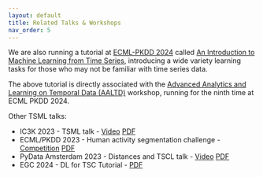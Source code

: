 ```yaml
---
layout: default
title: Related Talks & Workshops
nav_order: 5
---
```


We are also running a tutorial at [ECML-PKDD 2024](https://ecmlpkdd.org/2024/) called [An Introduction to Machine Learning from Time Series](https://aeon-tutorials.github.io/ECML-2024/), introducing a wide variety learning tasks for those who may not be familiar with time series data.

The above tutorial is directly associated with the [Advanced Analytics and Learning on Temporal Data (AALTD)](https://ecml-aaltd.github.io/aaltd2024/) workshop, running for the ninth time at ECML PKDD 2024.

Other TSML talks:
- IC3K 2023 - TSML talk - [Video](https://vimeo.com/891085881?title=0&portrait=0) [PDF](https://github.com/aeon-toolkit/aeon-tutorials/blob/main/RelatedTalks/KDIR-2023.pdf)
- ECML/PKDD 2023 - Human activity segmentation challenge - [Competition](https://ecml-aaltd.github.io/aaltd2023/challenge.html) [PDF](https://github.com/aeon-toolkit/aeon-tutorials/blob/main/RelatedTalks/SegmentationChallenge-ECML2023.pdf)
- PyData Amsterdam 2023 - Distances and TSCL talk - [Video](https://www.youtube.com/watch?v=O5cnKAUBKkg) [PDF](https://github.com/aeon-toolkit/aeon-tutorials/blob/main/RelatedTalks/PyDataAmsterdam-2023.pdf)
- EGC 2024 - DL for TSC Tutorial - [PDF](https://github.com/aeon-toolkit/aeon-tutorials/blob/main/RelatedTalks/EGC-2024.pdf)

